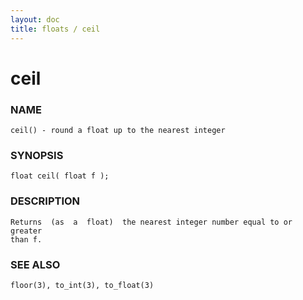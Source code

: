```yaml
---
layout: doc
title: floats / ceil
---
```

# ceil

### NAME

    ceil() - round a float up to the nearest integer

### SYNOPSIS

    float ceil( float f );

### DESCRIPTION

    Returns  (as  a  float)  the nearest integer number equal to or greater
    than f.

### SEE ALSO

    floor(3), to_int(3), to_float(3)

